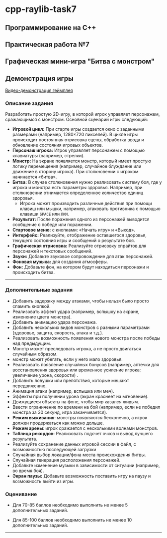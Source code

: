 # cpp-raylib-task7

## **Программирование на C++**

## **Практическая работа №7**

## **Графическая мини-игра "Битва с монстром"**

## Демонстрация игры

[Видео-демонстрация геймплея](https://github.com/user-attachments/assets/c43bc2e0-e04b-445d-9054-2f721d0713b6)

### Описание задания

Разработать простую 2D-игру, в которой игрок управляет персонажем, сражающимся с монстром. Основной сценарий игры следующий:

- **Игровой цикл:** При старте игры создается окно с заданными размерами (например, 1280×720 пикселей). В цикле игры происходит постоянная отрисовка сцены, обработка ввода и обновление состояния игровых объектов.
- **Персонаж игрока:** Игрок управляет персонажем с помощью клавиатуры (например, стрелки).
- **Монстр:** На экране появляется монстр, который имеет простую логику перемещения (например, случайное блуждание или движение в сторону игрока). При столкновении с игроком начинается «битва».
- **Битва:** В случае столкновения нужно реализовать систему боя, где у игрока и монстра есть параметры здоровья. Например, при столкновении отнимается определенное количество единиц здоровья.
    - Игрока может производить различные действия при помощи клавиш или мышки, например, атаковать противника с помощью клавиши `SPACE` или `ЛКМ`.
- **Результат:** После поражения одного из персонажей выводится сообщение о победе или поражении.
- **Стартовое меню:** с кнопками: «Начать игру» и «Выход».
- **Интерфейс:** Реализуйте, отображение оставшегося здоровья, текущего состояния игры и сообщений о результате боя.
- **Графическая отрисовка:** Реализуйте отрисовку спрайтов для персонажей и текстовых сообщений.
- **Звуки:** Добавьте звуковое сопровождение для атак персонажей.
- **Фоновая музыка:** для создания атмосферы.
- **Фон:** Добавьте фон, на котором будут находиться персонажи и происходить битва.

---

### Дополнительные задания

- Добавить задержку между атаками, чтобы нельзя было просто спамить кнопкой.
- Реализовать эффект удара (например, вспышку на экране, изменение цвета монстра).
- Добавить анимацию удара персонажа.
- Добавить нескольких видов монстров с разными параметрами (здоровье, защита, скорость, атака и т.д.).
- Реализовать возможность появления нового монстра после победы над предыдущим.
- Монстр может преследовать игрока, а не просто двигаться случайным образом.
- монстр может убегать, если у него мало здоровья.
- Реализовать появление случайных бонусов (например, аптечки для восстановления здоровья или временное усиление игрока: увеличение урона, скорости) .
- Добавить ловушки или препятствия, которые мешают передвижению.
- Анимация атаки (например, вспышка или меч).
- Эффекты при получении урона (экран краснеет на мгновение).
- Движущиеся объекты на фоне, чтобы мир казался живым.
- Ввести ограничение по времени на бой (например, если не победил монстра за 30 секунд, игра заканчивается).
- **Режим выживания**: монстры появляются бесконечно, а игрок должен продержаться как можно дольше.
- **Режим арены**: игрок сражается с несколькими волнами монстров.
- **Таблица рекордов:** Реализовать подсчет очков и вывод лучшего результата.
- Реализуйте сохранение данных игровой сессии в файл, с возможностью последующей загрузки
- Случайная выбор локации/фона места происхождения битвы.
- Случайная генерация расположения персонажей.
- Добавьте изменение музыки в зависимости от ситуации (например, во время боя).
- **Экран паузы:** Добавьте возможность поставить игру на паузу и возможность выйти из игры.

### Оценивание

- Для 70-85 баллов необходимо выполнить не менее 5 дополнительных заданий.

- Для 85-100 баллов необходимо выполнить не менее 10 дополнительных заданий.

---
